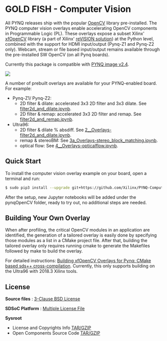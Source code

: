 # GOLD FISH - Computer Vision

All PYNQ releases ship with the popular [OpenCV](https://opencv.org/) library pre-installed. The PYNQ computer vision overlays enable accelerating OpenCV components in Programmable Logic (PL). These overlays expose a subset Xilinx' [xfOpenCV](https://github.com/Xilinx/xfopencv) library (a part of Xilinx' [reVISION solution](https://www.xilinx.com/products/design-tools/embedded-vision-zone.html)) at the Python level, combined with the support for HDMI input/output (Pynq-Z1 and Pynq-Z2 only). Webcam, stream or file based input/output remains available through the pre-installed SW OpenCV (on all Pynq boards).

Currently this package is compatible with [PYNQ image v2.4](http://www.pynq.io/board).

![](./block_diagram.png)

A number of prebuilt overlays are available for your PYNQ-enabled board. For example:
  + Pynq-Z1/ Pynq-Z2:
    + 2D filter & dilate: accelerated 3x3 2D filter and 3x3 dilate. See  [filter2d_and_dilate.ipynb](./boards/Pynq-Z1/notebooks/filter2d_and_dilate.ipynb).
    + 2D filter & remap: accelerated 3x3 2D filter and remap. See [filter2d_and_remap.ipynb](./boards/Pynq-Z1/notebooks/filter2d_and_remap.ipynb). 
  + Ultra96:
    + 2D filter & dilate % absdiff. See [2__Overlays-filter2d_and_dilate.ipynb](./boards/Ultra96/notebooks/2__Overlays-filter2d_and_dilate.ipynb).
    + remap & stereoBM: See [3a_Overlays-stereo_block_matching.ipynb](./boards/Ultra96/notebooks/3a_Overlays-stereo_block_matching.ipynb).
    + optical flow: See [4__Overlays-opticalflow.ipynb](./boards/Ultra96/notebooks/4__Overlays-opticalflow.ipynb).

## Quick Start

To install the computer vision overlay example on your board, open a terminal and run:

   ```bash
   $ sudo pip3 install --upgrade git+https://github.com/Xilinx/PYNQ-ComputerVision.git
   ```
   
After the setup, new Jupyter notebooks will be added under the pynqOpenCV folder, ready to try out, no additional steps are needed. 

## Building Your Own Overlay

When after profiling, the critical OpenCV modules in an application are identified, the generation of a tailored overlay is easily done by specifying those modules as a list in a CMake project file. After that, building the tailored overlay only requires running cmake to generate the Makefiles followed by make to build the overlay.

For detailed instructions:  [Building xfOpenCV Overlays for Pynq: CMake based sds++ cross-compilation](overlays/README.md). Currently, this only supports building on the Ultra96 with 2018.3 Xilinx tools.

## License

**Source files** : [3-Clause BSD License](LICENSE)

**SDSoC Platform** : [Multiple License File](https://www.xilinx.com/member/forms/download/xef.html?filename=pynq-ultra96-dsa-license-ca.txt) 

**Sysroot**
  + License and Copyrights Info [TAR/GZIP](https://www.xilinx.com/member/forms/download/xef.html?filename=pynq-v2.3-license.tar.gz)
  + Open Components Source Code [TAR/GZIP](https://www.xilinx.com/member/forms/download/xef.html?filename=pynq-v2.3-open_components.tar.gz)
